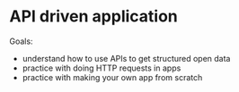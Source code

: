 # API driven application

Goals:

- understand how to use APIs to get structured open data
- practice with doing HTTP requests in apps
- practice with making your own app from scratch
